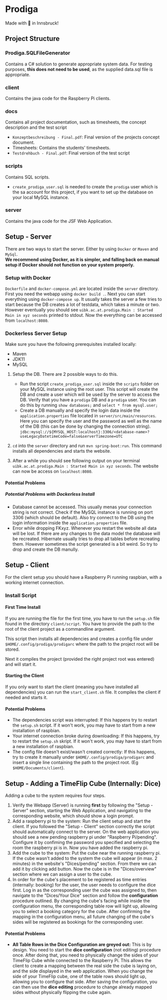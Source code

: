 # Prodiga

Made with :beers: in Innsbruck!

## Project Structure

### Prodiga.SQLFileGenerator
Contains a C# solution to generate appropriate system data. For testing purposes, **this does not need to be used**, as the supplied data.sql file is appropriate.

### client
Contains the java code for the Raspberry Pi clients.

### docs
Contains all project documentation, such as timesheets, the concept description and the test script
- `Konzeptbeschreibung - Final.pdf`: Final version of the projects concept
 document.
- Timesheets: Contains the students' timesheets.
- `Testdrehbuch - Final.pdf`: Final version of the test script


### scripts
Contains SQL scripts.
- `create_prodiga_user.sql` is needed to create the `prodiga` user which is the sa account for this project, if you want to set up the database on your local MySQL instance.

### server
Contains the java code for the JSF Web Application.

## Setup - Server

There are two ways to start the server. Either by using `Docker` or `Maven` and `MySql`.  
**We recommend using Docker, as it is simpler, and falling back on manual setup if Docker should not function on your system properly.**

### Setup with Docker
`Dockerfile` and `docker-compose.yml` are located inside the `server` directory. First you need the webapp using `docker build .`. Next you can start everything using `docker-compose up`. It usually takes the server a few tries to start because the DB creates a lot of testdata, which takes a minute or two. However eventually you should see `uibk.ac.at.prodiga.Main : Started Main in xyz seconds` printed to stdout. Now the everything can be accessed from `localhost:8080`.

### Dockerless Server Setup

Make sure you have the following prerequisites installed locally:

- Maven
- JDK11
- MySQL

1. Setup the DB. There are 2 possible ways to do this.
	- Run the script `create_prodiga_user.sql` inside the `scripts` folder on your MySQL instance using the root user.
  This script will create the DB and create a user which will be used by the server to access the DB.
  Verify that you have a `prodiga` DB and a `prodiga` user. You can do this by running `show databases;` and `select * from mysql.user;`
	- Create a DB manually and specify the login data inside the `application.properties` file located in `server/src/main/resources`.
  Here you can specify the user and the password as well as the name of the DB (this can be done by changing the connection string).
  `jdbc:mysql://${MYSQL_HOST:localhost}:3306/<database-name>?useLegacyDatetimeCode=false&serverTimezone=UTC`

2. `cd` into the `server` directory and run `mvn spring-boot:run`. This command installs all dependencies and starts the website.
3. After a while you should see following output on your terminal `uibk.ac.at.prodiga.Main : Started Main in xyz seconds`. The website can now be access on `localhost:8080`.

#### Potential Problems
##### Potential Problems with Dockerless Install
- Database cannot be accessed. This usually menas your connection string is not correct. Check if the MySQL instance is running on port 3306 (which should be default). Also try connect to the DB using the login information inside the `application.properties` file.
- Error while dropping FKxyz. Whenever you restart the website all data will be lost. If there are any changes to the data model the database will be recreated. Hibernate usually tries to drop all tables before recreating them.
  However sometimes the script generated is a bit weird. So try to drop and create the DB manully.

## Setup - Client

For the client setup you should have a Raspberry Pi running raspbian, with a
working internet connection.

### Install Script

#### First Time Install

If you are running the file for the first time, you have to run the
`setup.sh` file found in the directory `client/script`. You have to provide the path to
the root of the client project as a commandline argument.

This script then installs all dependencies and creates a config file under
`$HOME/.config/prodiga/prodigarc` where the path to the project root will be
stored.

Next it compiles the project (provided the right project root was entered) and will start
it.

#### Starting the Client

If you only want to start the client (meaning you have installed all dependencies)
you can run the `start_client.sh` file. It compiles the client if needed and
starts it.

#### Potential Problems
* The dependencies script was interrupted: If this happens try to restart the
  `setup.sh` script. If it won't work, you may have to start from a new
  installation of raspbian.
* Your internet connection broke during downloading: If this happens, try to
  restart the `setup.sh` skript. If it won't work, you may have to start from a
  new installation of raspbian.
* The config file doesn't exist/wasn't created correctly: If this happens, try to
  create it manually under `$HOME/.config/prodiga/prodigarc` and insert a single
  line containing the path to the project root. (Eg `$HOME/Documents/client`).

## Setup - Adding a TimeFlip Cube (Internally: Dice)

Adding a cube to the system requires four steps.

1) Verify the Webapp (Server) is running **first** by following the "Setup - Server" section, starting the Web Application, and navigating 
to the corresponding website, which should show a login prompt.
2) Add a raspberry pi to the system: Run the client setup and start the client.
   If you followed the "Setup - Client" section correctly the script should automatically
   connect to the server. On the web application you should see a new pending raspberry
   pi under "Raspberry Pi/pending". Configure it by confiming the password you
   specified and selecting the room the raspberry pi is in. Now you have added
   the raspberry pi.
3) Add the cube to the system: Put the cube near the running raspberry pi. If
   the cube wasn't added to the system the cube will appear (in max. 2 minutes)
   in the website's "Dices/pending" section. From there we can add it by clicking add
   button. Now the cube is in the "Dices/overview" section where we can assign a
   user to the cube.
4) In order for the cube's placement to be registered as time entries (internally: booking) for the user, 
the user needs to configure the dice first. Log in as the corresponding user the cube
 was assigned to, then navigate to the "Dices/Your Dice" section and follow the **configuration** procedure outlined. 
 By changing the cube's facing while inside the configuration menu, the corresponding table row will light up, allowing you 
 to select a booking category for the cube. After confirming the mapping in the configuration menu, 
 all future changing of the cube's sides will be registered as bookings for the corresponding user.
 
#### Potential Problems
*  **All Table Rows in the Dice Configuration are greyed out:** This is by design. You need to start the **dice configuration** (not editing) procedure once. 
  After doing that, you need to physically change the sides of your TimeFlip Cube while connected to the Raspberry Pi. This allows the client to create a mapping 
  between the real side the cube is laying on, and the side displayed in the web application. When you change the side of your TimeFlip cube, one of the table rows should light up, 
allowing you to configure that side. After saving the configuration, you can then use the **dice editing** procedure to change already mapped sides without physically 
flipping the cube again.